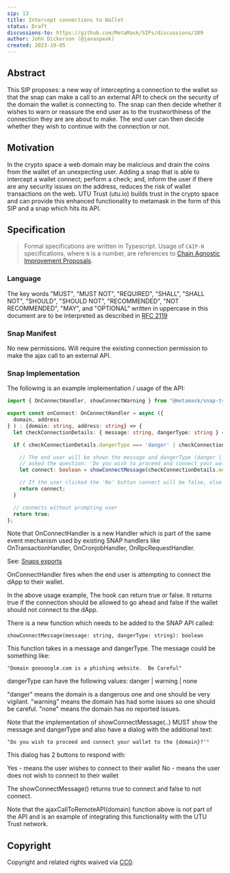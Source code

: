 ```yaml
---
sip: 13
title: Intercept connections to Wallet
status: Draft
discussions-to: https://github.com/MetaMask/SIPs/discussions/109
author: John Dickerson (@javaspeak)
created: 2023-10-05
---
```


## Abstract

This SIP proposes: a new way of intercepting a connection to the wallet so that the snap can make a call to an external API to check on the security of the domain the wallet is connecting to. The snap can then decide whether it wishes to warn or reassure the end user as to the trustworthiness of the connection they are are about to make.  The end user can then decide whether they wish to continue with the connection or not.

## Motivation

In the crypto space a web domain may be malicious and drain the coins from the wallet of an unexpecting user.  Adding a snap that is able to intercept a wallet connect; perform a check; and, inform the user if there are any security issues on the address, reduces the risk of wallet transactions on the web.  UTU Trust (utu.io) builds trust in the crypto space and can provide this enhanced functionality to metamask in the form of this SIP and a snap which hits its API.

## Specification

> Formal specifications are written in Typescript. Usage of `CAIP-N` specifications, where `N` is a number, are references to [Chain Agnostic Improvement Proposals](https://github.com/ChainAgnostic/CAIPs).

### Language

The key words "MUST", "MUST NOT", "REQUIRED", "SHALL", "SHALL NOT",
"SHOULD", "SHOULD NOT", "RECOMMENDED", "NOT RECOMMENDED", "MAY", and
"OPTIONAL" written in uppercase in this document are to be interpreted as described in [RFC 2119](https://www.ietf.org/rfc/rfc2119.txt)

### Snap Manifest

No new permissions.  Will require the existing connection permission to make the ajax call to an external API.

### Snap Implementation

The following is an example implementation / usage of the API:

```typescript
import { OnConnectHandler, showConnectWarning } from "@metamask/snap-types";

export const onConnect: OnConnectHandler = async ({ 
  domain, address
} ) : {domain: string, address: string} => {
  let checkConnectionDetails: { message: string, dangerType: string } = ajaxCallToRemoteAPI(domain);

  if ( checkConnectionDetails.dangerType === 'danger' | checkConnectionDetails.dangerType === 'warn' ) {

    // The end user will be shown the message and dangerType (danger | warming | none) and also be 
    // asked the question: 'Do you wish to proceed and connect your wallet to the {domain}?'
    let connect: boolean = showConnectMessage(checkConnectionDetails.message, checkConnectionDetails.dangerType );

    // If the user clicked the 'No' button connect will be false, else true.
    return connect;
  }

  // connects without prompting user
  return true;
};
```

Note that OnConnectHandler is a new Handler which is part of the same event mechanism used by 
existing SNAP handlers like OnTransactionHandler, OnCronjobHandler, OnRpcRequestHandler.

See: [Snaps exports](https://docs.metamask.io/snaps/reference/exports/)

OnConnectHandler fires when    the end user is attempting to connect the dApp to their wallet.

In the above usage example, The hook can return true or false.  It returns true if the connection
should be allowed to go ahead and false if the wallet should not connect to the dApp.

There is a new function which needs to be added to the SNAP API called:

    showConnectMessage(message: string, dangerType: string): boolean

This function takes in a message and dangerType.  The message could be something like:

    "Domain gooooogle.com is a phishing website.  Be Careful"

dangerType can have the following values:   danger | warning | none

"danger" means the domain is a dangerous one and one should be very vigilant.
"warning" means the domain has had some issues so one should be careful.
"none" means the domain has no reported issues.

Note that the implementation of showConnectMessage(..) MUST show the message and dangerType and also have a dialog with the additional text:

    "Do you wish to proceed and connect your wallet to the {domain}?'"

This dialog has 2 buttons to respond with:

Yes - means the user wishes to connect to their wallet
No - means the user does not wish to connect to their wallet

The showConnectMessage() returns true to connect and false to not connect.

Note that the ajaxCallToRemoteAPI(domain) function above is not part of the API and is an example
of integrating this functionality with the UTU Trust network.

## Copyright

Copyright and related rights waived via [CC0](../LICENSE).

